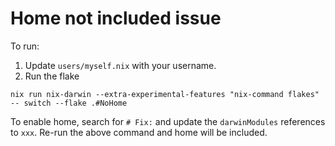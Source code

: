 # Home not included issue

To run:

1. Update `users/myself.nix` with your username.
2. Run the flake

```
nix run nix-darwin --extra-experimental-features "nix-command flakes" -- switch --flake .#NoHome
```

To enable home, search for `# Fix:` and update the `darwinModules` references to `xxx`. Re-run the above command and home will be included.

